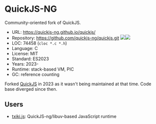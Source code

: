# QuickJS-NG

Community-oriented fork of QuickJS.

* URL:        https://quickjs-ng.github.io/quickjs/
* Repository: https://github.com/quickjs-ng/quickjs.git <img src="https://img.shields.io/github/stars/quickjs-ng/quickjs?label=&style=flat-square" /><img src="https://img.shields.io/github/last-commit/quickjs-ng/quickjs?label=&style=flat-square" />
* LOC:        74458 (`cloc *.c *.h`)
* Language:   C
* License:    MIT
* Standard:   ES2023
* Years:      2023-
* Runtime:    stack-based VM, PIC
* GC:         reference counting

Forked [QuickJS](quickjs.md) in 2023 as it wasn't being maintained at that time. Code base diverged since then.

## Users

* [txiki.js](https://github.com/saghul/txiki.js): QuickJS-ng/libuv-based JavaScript runtime
